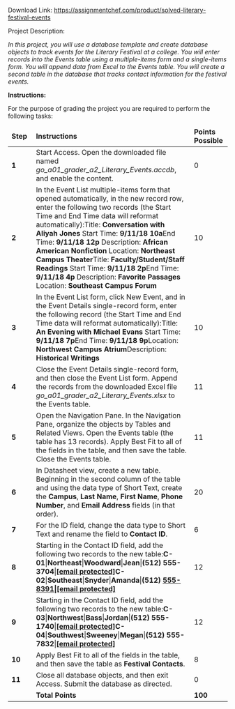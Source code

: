 Download Link: https://assignmentchef.com/product/solved-literary-festival-events
<br>



Project Description:

<em>In this project, you will use a database template and create database objects to track events for the Literary Festival at a college. You will enter records into the Events table using a multiple-items form and a single-items form. You will append data from Excel to the Events table. You will create a second table in the database that tracks contact information for the festival events.</em>




<strong>Instructions: </strong>

For the purpose of grading the project you are required to perform the following tasks:

<table width="678">

 <thead>

  <tr>

   <td width="72"><strong>Step</strong></td>

   <td width="517"><strong>Instructions</strong></td>

   <td width="89"><strong>Points Possible</strong></td>

  </tr>

 </thead>

 <tbody>

  <tr>

   <td width="72"><strong>1</strong></td>

   <td width="517">Start Access. Open the downloaded file named <em>go_a01_grader_a2_Literary_Events.accdb</em>, and enable the content.</td>

   <td width="89">0</td>

  </tr>

  <tr>

   <td width="72"><strong>2</strong></td>

   <td width="517">In the Event List multiple-items form that opened automatically, in the new record row, enter the following two records (the Start Time and End Time data will reformat automatically):Title: <strong>Conversation with Aliyah Jones</strong> Start Time: <strong>9/11/18 10a</strong>End Time: <strong>9/11/18 12p</strong> Description: <strong>African American Nonfiction</strong> Location: <strong>Northeast Campus Theater</strong>Title: <strong>Faculty/Student/Staff Readings</strong> Start Time: <strong>9/11/18 2p</strong>End Time: <strong>9/11/18 4p</strong> Description: <strong>Favorite Passages </strong>Location: <strong>Southeast Campus Forum</strong></td>

   <td width="89">10</td>

  </tr>

  <tr>

   <td width="72"><strong>3</strong></td>

   <td width="517">In the Event List form, click New Event, and in the Event Details single-record form, enter the following record (the Start Time and End Time data will reformat automatically):Title: <strong>An Evening with Michael Evans </strong>Start Time: <strong>9/11/18 7p</strong>End Time: <strong>9/11/18 9p</strong>Location: <strong>Northwest Campus Atrium</strong>Description: <strong>Historical Writings</strong></td>

   <td width="89">10</td>

  </tr>

  <tr>

   <td width="72"><strong>4</strong></td>

   <td width="517">Close the Event Details single-record form, and then close the Event List form. Append the records from the downloaded Excel file <em>go_a01_grader_a2_Literary_Events.xlsx</em> to the Events table.</td>

   <td width="89">11</td>

  </tr>

  <tr>

   <td width="72"><strong>5</strong></td>

   <td width="517">Open the Navigation Pane. In the Navigation Pane, organize the objects by Tables and Related Views. Open the Events table (the table has 13 records). Apply Best Fit to all of the fields in the table, and then save the table. Close the Events table.</td>

   <td width="89">11</td>

  </tr>

  <tr>

   <td width="72"><strong>6</strong></td>

   <td width="517">In Datasheet view, create a new table. Beginning in the second column of the table and using the data type of Short Text, create the <strong>Campus</strong>, <strong>Last Name</strong>, <strong>First Name</strong>, <strong>Phone Number</strong>, and <strong>Email Address</strong> fields (in that order).</td>

   <td width="89">20</td>

  </tr>

  <tr>

   <td width="72"><strong>7</strong></td>

   <td width="517">For the ID field, change the data type to Short Text and rename the field to <strong>Contact ID</strong>.</td>

   <td width="89">6</td>

  </tr>

  <tr>

   <td width="72"><strong>8</strong></td>

   <td width="517">Starting in the Contact ID field, add the following two records to the new table:<strong></strong><strong>C-01</strong>|<strong>Northeast</strong>|<strong>Woodward</strong>|<strong>Jean</strong>|<strong>(512) 555-3704</strong>|<strong><a href="/cdn-cgi/l/email-protection" class="__cf_email__" data-cfemail="9ef4e9f1f1fae9ffecfadeeaf2fdfdb0fbfaeb">[email protected]</a>C-02</strong>|<strong>Southeast</strong>|<strong>Snyder</strong>|<strong>Amanda</strong>|<strong>(512) </strong><a href="/cdn-cgi/l/email-protection#d7e2e2e2faefe4eee6abb6a4b9aeb3b2a597a3bbb4b4f9b2b3a2"><strong>555-8391|<span class="__cf_email__" data-cfemail="1170627f6875746351657d72723f747564">[email protected]</span></strong></a></td>

   <td width="89">12</td>

  </tr>

  <tr>

   <td width="72"><strong>9</strong></td>

   <td width="517">Starting in the Contact ID field, add the following two records to the new table:<strong>C-03</strong>|<strong>Northwest</strong>|<strong>Bass</strong>|<strong>Jordan</strong>|<strong>(512) 555-1740</strong>|<strong><a href="/cdn-cgi/l/email-protection" class="__cf_email__" data-cfemail="6b01090a18182b1f070808450e0f1e">[email protected]</a>C-04</strong>|<strong>Southwest</strong>|<strong>Sweeney</strong>|<strong>Megan</strong>|<strong>(512) 555-7832</strong>|<strong><a href="/cdn-cgi/l/email-protection" class="__cf_email__" data-cfemail="e489979381818a819da490888787ca818091">[email protected]</a></strong></td>

   <td width="89">12</td>

  </tr>

  <tr>

   <td width="72"><strong>10</strong></td>

   <td width="517">Apply Best Fit to all of the fields in the table, and then save the table as <strong>Festival Contacts</strong>.</td>

   <td width="89">8</td>

  </tr>

  <tr>

   <td width="72"><strong>11</strong></td>

   <td width="517">Close all database objects, and then exit Access. Submit the database as directed.</td>

   <td width="89">0</td>

  </tr>

  <tr>

   <td width="72"> </td>

   <td width="517"><strong>Total Points</strong></td>

   <td width="89"><strong>100</strong></td>

  </tr>

 </tbody>

</table>


